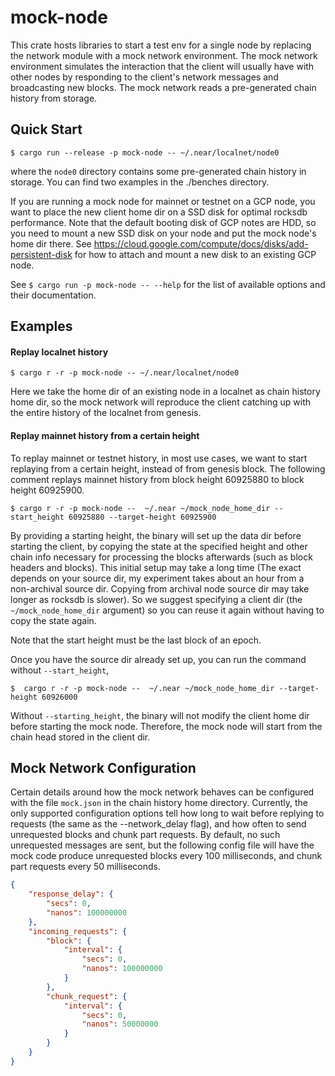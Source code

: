 # mock-node
This crate hosts libraries to start a test env for a single node by replacing the network module with a mock network environment.
The mock network environment simulates the interaction that the client will usually have with other nodes by
responding to the client's network messages and broadcasting new blocks. The mock network reads a pre-generated chain
history from storage.

## Quick Start

```console
$ cargo run --release -p mock-node -- ~/.near/localnet/node0
```

where the `node0` directory contains some pre-generated chain history in storage.
You can find two examples in the ./benches directory.

If you are running a mock node for mainnet or testnet on a GCP node, you want to place the new client home
dir on a SSD disk for optimal rocksdb performance. Note that the
default booting disk of GCP notes are HDD, so you need to mount a new SSD disk on
your node and put the mock node's home dir there. See https://cloud.google.com/compute/docs/disks/add-persistent-disk
for how to attach and mount a new disk to an existing GCP node.

See `$ cargo run -p mock-node -- --help` for the list of available options and their documentation.

## Examples

#### Replay localnet history

```console
$ cargo r -r -p mock-node -- ~/.near/localnet/node0
```
Here we take the home dir of an existing node in a localnet as chain history home dir,
so the mock network will reproduce the client catching up with the entire history of the localnet from genesis.

#### Replay mainnet history from a certain height

To replay mainnet or testnet history, in most use cases, we want to start replaying from a certain height, instead
of from genesis block. The following comment replays mainnet history from block height 60925880 to block height 60925900.

```console
$ cargo r -r -p mock-node --  ~/.near ~/mock_node_home_dir --start_height 60925880 --target-height 60925900
```

By providing a starting height,
the binary will set up the data dir before starting the client, by copying the state at the specified height
and other chain info necessary for processing the blocks afterwards (such as block headers and blocks).
This initial setup may take a long time (The exact depends on your
source dir, my experiment takes about an hour from a non-archival source dir. Copying from archival node source
dir may take longer as rocksdb is slower). So we suggest specifying a client dir (the `~/mock_node_home_dir` argument)
so you can reuse it again without having to copy the state again.

Note that the start height must be the last block of an epoch.

Once you have the source dir already set up, you can run the command without `--start_height`,

```console
$  cargo r -r -p mock-node --  ~/.near ~/mock_node_home_dir --target-height 60926000
```
Without `--starting_height`, the binary will not modify the client home dir before starting the mock node. Therefore, 
the mock node will start from the chain head stored in the client dir.

## Mock Network Configuration

Certain details around how the mock network behaves can be configured with the file `mock.json` in the chain history
home directory. Currently, the only supported configuration options tell how long to wait before replying to requests
(the same as the --network_delay flag), and how often to send unrequested blocks and chunk part requests. By default,
no such unrequested messages are sent, but the following config file will have the mock code produce unrequested
blocks every 100 milliseconds, and chunk part requests every 50 milliseconds.

```json
{
    "response_delay": {
        "secs": 0,
        "nanos": 100000000
    },
    "incoming_requests": {
        "block": {
            "interval": {
                "secs": 0,
                "nanos": 100000000
            }
        },
        "chunk_request": {
            "interval": {
                "secs": 0,
                "nanos": 50000000
            }
        }
    }
}
```
